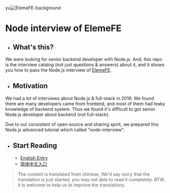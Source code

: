 yu![ElemeFE-background](assets/ElemeFE-background.png)

# Node interview of ElemeFE

* ## What's this?

We were looking for senior backend developer with Node.js. And, this repo is the interview catalog (not just questions & answers) about it, and it shows you how to pass the Node.js interview of [ElemeFE](https://github.com/ElemeFE/).

* ## Motivation

We had a lot of interviews about Node.js & full-stack in 2016. We found there are many developers came from frontend, and most of them had leaky knowledge of backend system. Thus we found it's difficult to got senior Node.js developer about backend (not full-stack).

Due to our consistent of open source and sharing spirit, we prepared this Node.js advanced tutorial which called "node-interview".

* ## Start Reading
  * [English Entry](sections/en-us/)
  * [简体中文入口](sections/zh-cn/)

> The content is translated from chinese, We'd say sorry that the translation is just started, you may not able to read it completely. BTW, it is welcome to help us to improve the translations.


